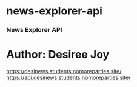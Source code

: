 # news-explorer-api

### News Explorer API

# Author: Desiree Joy

https://desinews.students.nomoreparties.site/
https://api.desinews.students.nomoreparties.site/
